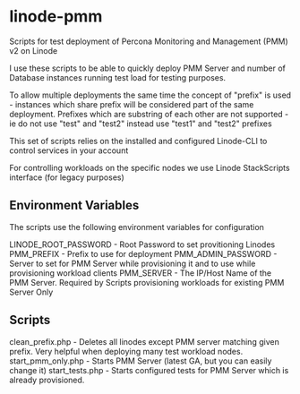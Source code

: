 # linode-pmm
Scripts for test deployment of Percona Monitoring and Management (PMM) v2 on Linode

I use these scripts to be able to quickly deploy PMM Server and number of Database instances running test load for testing purposes.

To allow multiple deployments the same time the concept of "prefix" is used - instances which share prefix will be considered part of the same deployment.   Prefixes which are substring of each other are not supported - ie do not use "test" and "test2" instead use "test1" and "test2" prefixes

This set of scripts relies on the installed and configured Linode-CLI to control services in your account 

For controlling workloads on the specific nodes we use Linode StackScripts interface (for legacy purposes) 

## Environment Variables

The scripts use the following environment variables for configuration

LINODE_ROOT_PASSWORD  -  Root Password to set provitioning Linodes
PMM_PREFIX - Prefix to use for deployment 
PMM_ADMIN_PASSWORD - Server to set for PMM Server while provisioning it and to use while provisioning workload clients 
PMM_SERVER -  The IP/Host Name of the PMM Server.  Required by Scripts provisioning workloads for existing PMM Server Only 

## Scripts 

clean_prefix.php  - Deletes all linodes except PMM server matching given prefix.  Very helpful when deploying many test workload nodes.
start_pmm_only.php - Starts PMM Server (latest GA, but you can easily change it) 
start_tests.php  - Starts configured tests for PMM Server which is already provisioned. 




